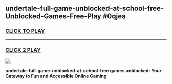 
## undertale-full-game-unblocked-at-school-free-Unblocked-Games-Free-Play #0qjea
<h3>
<a href="https://us.freeplayer.one?title=undertale-full-game-unblocked-at-school-free&ref=9M">CLICK TO PLAY</a></h3>
<hr>

<h3>
<a href="https://us.freeplayer.one?title=undertale-full-game-unblocked-at-school-free&ref=9M">CLICK 2 PLAY</a>
  
</h3>

<a href="https://us.freeplayer.one?title=undertale-full-game-unblocked-at-school-free&ref=9M"><img src="https://clearcache.store/games.png"></a>


**undertale-full-game-unblocked-at-school-free games unblocked: Your Gateway to Fun and Accessible Online Gaming**
